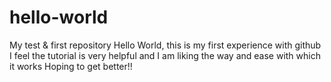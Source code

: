 # hello-world
My test &amp; first repository
Hello World, this is my first experience with github
I feel the tutorial is very helpful and I am liking the way and ease with which it works
Hoping to get better!!